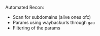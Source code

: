 Automated Recon:

- Scan for subdomains (alive ones ofc)
- Params using waybackurls through `gau`
- Filtering of the params

